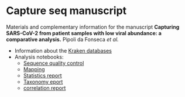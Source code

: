 # Capture seq manuscript

Materials and complementary information for the manuscript **Capturing SARS-CoV-2 from patient samples with low viral abundance: a comparative analysis.** Pipoli da Fonseca *et al.*

* Information about the [Kraken databases](kraken_dbs/README.md)
* Analysis notebooks:
  * [Sequence quality control](notebooks/1_qc.ipynb)
  * [Mapping](notebooks/2_mapping.ipynb)
  * [Statistics report](notebooks/3_report.ipynb)
  * [Taxonomy eport](notebooks/4_taxonomy.ipynb)
  * [correlation report](notebooks/5_correlation.ipynb)
